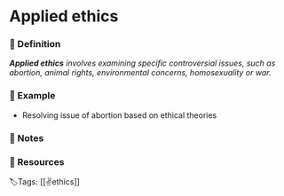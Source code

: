# Applied ethics

### 📍 Definition 
 _**Applied ethics** involves examining specific controversial issues, such as abortion, animal rights, environmental concerns, homosexuality or war._

### 🔎 Example
- Resolving issue of abortion based on ethical theories

### 📝 Notes

### 📂 Resources

🏷Tags: [[✌️ethics]]